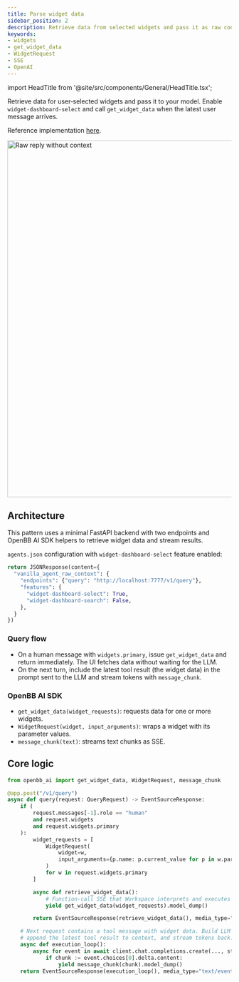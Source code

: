 ```yaml
---
title: Parse widget data
sidebar_position: 2
description: Retrieve data from selected widgets and pass it as raw context to your LLM
keywords:
- widgets
- get_widget_data
- WidgetRequest
- SSE
- OpenAI
---
```


import HeadTitle from '@site/src/components/General/HeadTitle.tsx';

<HeadTitle title="AI Features — Parse widget data | OpenBB Workspace Docs" />

Retrieve data for user‑selected widgets and pass it to your model. Enable `widget-dashboard-select` and call `get_widget_data` when the latest user message arrives.

Reference implementation [here](https://github.com/OpenBB-finance/agents-for-openbb/blob/feat/add-agent-dashboard-widgets-example/30-vanilla-agent-raw-widget-data/vanilla_agent_raw_context/main.py).

<img className="pro-border-gradient" width="800" alt="Raw reply without context" src="https://openbb-cms.directus.app/assets/7bbbc4c9-7cd2-4bb0-9ad9-641588cf541e.png" />

## Architecture

This pattern uses a minimal FastAPI backend with two endpoints and OpenBB AI SDK helpers to retrieve widget data and stream results.

`agents.json` configuration with `widget-dashboard-select` feature enabled:

```python
return JSONResponse(content={
  "vanilla_agent_raw_context": {
    "endpoints": {"query": "http://localhost:7777/v1/query"},
    "features": {
      "widget-dashboard-select": True,
      "widget-dashboard-search": False,
    },
  }
})
```

### Query flow
- On a human message with `widgets.primary`, issue `get_widget_data` and return immediately. The UI fetches data without waiting for the LLM.
- On the next turn, include the latest tool result (the widget data) in the prompt sent to the LLM and stream tokens with `message_chunk`.

### OpenBB AI SDK
- `get_widget_data(widget_requests)`: requests data for one or more widgets.
- `WidgetRequest(widget, input_arguments)`: wraps a widget with its parameter values.
- `message_chunk(text)`: streams text chunks as SSE.

## Core logic

```python
from openbb_ai import get_widget_data, WidgetRequest, message_chunk

@app.post("/v1/query")
async def query(request: QueryRequest) -> EventSourceResponse:
    if (
        request.messages[-1].role == "human"
        and request.widgets
        and request.widgets.primary
    ):
        widget_requests = [
            WidgetRequest(
                widget=w,
                input_arguments={p.name: p.current_value for p in w.params},
            )
            for w in request.widgets.primary
        ]

        async def retrieve_widget_data():
            # Function-call SSE that Workspace interprets and executes
            yield get_widget_data(widget_requests).model_dump()

        return EventSourceResponse(retrieve_widget_data(), media_type="text/event-stream")

    # Next request contains a tool message with widget data. Build LLM messages,
    # append the latest tool result to context, and stream tokens back.
    async def execution_loop():
        async for event in await client.chat.completions.create(..., stream=True):
            if chunk := event.choices[0].delta.content:
                yield message_chunk(chunk).model_dump()
    return EventSourceResponse(execution_loop(), media_type="text/event-stream")
```

